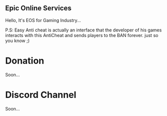 ## Epic Online Services

Hello, It's EOS for Gaming Industry...

P.S: Easy Anti cheat is actually an interface that the developer of his games interacts with this AntiCheat and sends players to the BAN forever. just so you know ;)

# Donation

Soon...

# Discord Channel

Soon...
